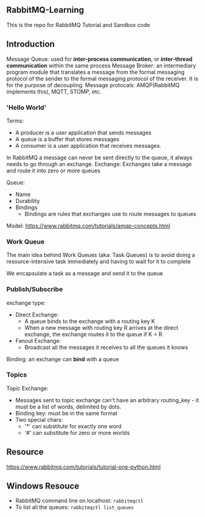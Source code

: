 ## RabbitMQ-Learning
This is the repo for RabbitMQ Tutorial and Sandbox code

## Introduction
Message Queue: used for __inter-process communication__, or __inter-thread communication__ within the same process
Message Broker: an intermediary program module that translates a message from the formal messaging protocol of the sender to the formal messaging protocol of the receiver. It is for the purpose of decoupling.
Message protocals: AMQP(RabbitMQ implements this), MQTT, STOMP, etc.
### 'Hello World'
Terms:
- A producer is a user application that sends messages
- A queue is a buffer that stores messages
- A consumer is a user application that receives messages.

In RabbitMQ a message can never be sent directly to the queue, it always needs to go through an exchange.
Exchange: Exchanges take a message and route it into zero or more queues

Queue: 
- Name
- Durability
- Bindings
  - Bindings are rules that exchanges use to route messages to queues

Model:
https://www.rabbitmq.com/tutorials/amqp-concepts.html

### Work Queue
The main idea behind Work Queues (aka: Task Queues) is to avoid doing a resource-intensive task immediately and having to wait for it to complete

We encapsulate a task as a message and send it to the queue

### Publish/Subscribe
exchange type: 
- Direct Exchange:
  - A queue binds to the exchange with a routing key K
  - When a new message with routing key R arrives at the direct exchange, the exchange routes it to the queue if K = R
- Fanout Exchange:
  - Broadcast all the messages it receives to all the queues it knows

Binding: an exchange can __bind__ with a queue

### Topics
Topic Exchange: 
- Messages sent to topic exchange can't have an arbitrary routing_key - it must be a list of words, delimited by dots.
- Binding key: must be in the same format
- Two special chars:
  - '*' can substitute for exactly one word
  - '#' can substitute for zero or more worlds

## Resource
https://www.rabbitmq.com/tutorials/tutorial-one-python.html

## Windows Resouce
- RabbitMQ command line on localhost: 
`rabbitmqctl`
- To list all the queues:
`rabbitmqctl list_queues`
